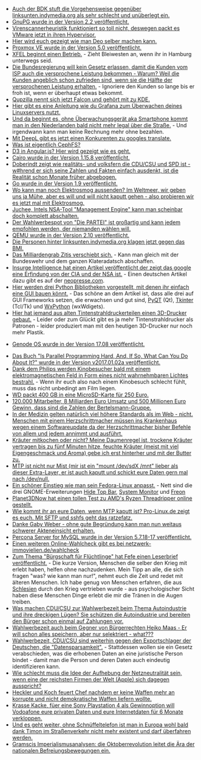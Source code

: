 * [Auch der BDK stuft die Vorgehensweise gegenüber linksunten.indymedia.org als sehr schlecht und unüberlegt ein.](https://www.heise.de/newsticker/meldung/linksunten-indymedia-Kriminalpolizei-kritisiert-Verbot-und-fuerchtet-Vergeltung-3814319.html)
* [GnuPG wurde in der Version 2.2 veröffentlicht.](http://www.phoronix.com/scan.php?page=news_item&px=GnuPG-2.2-Released)
* [Virenscannerheuristik funktioniert so toll nicht, deswegen packt es VMware jetzt in ihren Hypervisor.](https://www.golem.de/news/virtualisierung-vmware-verankert-sicherheit-im-hypervisor-1708-129717.html)
* [Hier wird euch gezeigt wie man Deo selber machen kann.](https://www.careelite.de/deo-selber-machen-natron)
* [Proxmox VE wurde in der Version 5.0 veröffentlicht.](https://www.heise.de/ix/meldung/ZFS-und-Debian-9-Proxmox-VE-5-0-ueberzeugt-im-Test-3813719.html)
* [XFEL beginnt einen Betrieb.](https://www.heise.de/newsticker/meldung/Elbphilharmonie-der-Forschung-Roentgenlaser-European-XFEL-beginnt-Nutzerbetrieb-3813803.html) - Zieht Bleiwesten an, wenn ihr in Hamburg unterwegs seid.
* [Die Bundesregierung will kein Gesetz erlassen, damit die Kunden vom ISP auch die versprochene Leistung bekommen - Warum? Weil die Kunden angeblich schon zufrieden sind, wenn sie die Hälfte der versprochenen Leistung erhalten.](https://www.golem.de/news/internet-bundesregierung-will-keine-hilfe-bei-datenratenbetrug-bieten-1708-129711.html) - Ignoriere den Kunden so lange bis er froh ist, wenn er überhaupt etwas bekommt.
* [Qupzilla nennt sich jetzt Falcon und gehört mit zu KDE.](https://www.pro-linux.de/news/1/25086/webbrowser-qupzilla-wird-zu-falkon.html)
* [Hier gibt es eine Anleitung wie du Grafana zum Überwachen deines Linuxservers nutzt.](https://opensource.com/article/17/8/linux-grafana)
* [Und da beginnt es, ohne Überwachungsgerät aka Smartphone kommt man in den Niederlanden bald nicht mehr legal über die Straße.](https://www.heise.de/newsticker/meldung/Ampel-Steuerung-Sicher-ueber-die-Strasse-dank-Android-App-3813409.html) - Und irgendwann kann man keine Rechnung mehr ohne bezahlen.
* [Mit DeepL gibt es jetzt einen Konkurenten zu googles translate.](https://www.deepl.com/translate)
* [Was ist eigentlich CephFS?](https://opensource.com/article/17/8/ceph)
* [D3 in Angular.js? Hier wird gezeigt wie es geht.](https://opensource.com/article/17/8/d3-angular)
* [Cairo wurde in der Version 1.15.8 veröffentlicht.](http://www.phoronix.com/scan.php?page=news_item&px=Cairo-1.15.8-Colored-Emoji)
* [Doberindt zeigt wie realitäts- und volksfern die CDU/CSU und SPD ist - w#hrend er sich seine Zahlen und Fakten einfach ausdenkt, ist die Realität schon Monate früher abgebogen.](https://blog.fefe.de/?ts=a75b5fa2)
* [Go wurde in der Version 1.9 veröffentlicht.](https://www.pro-linux.de/news/1/25094/go-19-erschienen.html)
* [Wo kann man noch Elektrosmog aussenden? Im Weltmeer, wir geben uns ja Mühe, aber es will und will nicht kaputt gehen - also probieren wir es jetzt mal mit Elektrosmog.](https://www.golem.de/news/unbemannte-u-boote-us-marine-will-tauchroboter-drahtlos-laden-1708-129732.html)
* [Juchee, Intels NSA-Tool "Management Engine" kann man scheinbar doch komplett abschalten.](https://www.heise.de/security/meldung/Intel-Management-Engine-ME-weitgehend-abschaltbar-3814631.html)
* [Der Wahlwerbespot von "Die PARTEI" ist großartig und kann jedem empfohlen werden, der niemanden wählen will.](https://www.youtube.com/watch?v=yWOLCsR-udQ)
* [QEMU wurde in der Version 2.10 veröffentlicht.](https://wiki.qemu.org/index.php/ChangeLog/2.10)
* [Die Personen hinter linksunten.indymedia.org klagen jetzt gegen das BMI.](https://www.lto.de/recht/nachrichten/n/verbot-linksunten-indymedia-klagen-vg-freiburg-bverwg-durchsuchungen-de-maiziere-vereinscharakter)
* [Das Milliardengrab Zitis verschiebt sich.](https://www.golem.de/news/zitis-bundeshacker-im-verzug-1708-129774.html) - Kann man gleich mit der Bundeswehr und dem ganzen Klateradatsch abschaffen.
* [Insurge Intelligence hat einen Artikel veröffentlicht der zeigt das google eine Erfindung von der CIA und der NSA ist.](https://medium.com/insurge-intelligence/how-the-cia-made-google-e836451a959e) - Einen deutschen Artikel dazu gibt es auf der [neopresse.com](http://www.neopresse.com/tech/so-schufen-nsa-und-cia-google/).
* [Hier werden drei Python Bibliotheken vorgestellt, mit denen ihr einfach eine GUI bauen könnt.](https://opensource.com/resources/python/gui-frameworks) - Das schöne an dem Artikel ist, dass alle drei auf GUI Frameworks setzen, die erwachsen und gut sind, [PyQT](https://riverbankcomputing.com/software/pyqt/intro) (Qt), [Tkinter](http://tkinter.unpythonic.net/wiki/) (Tcl/Tk) und [WxPython](http://www.wxpython.org/) (wxWdigets).
* [Hier hat jemand aus alten Tintenstrahldruckerteilen einen 3D-Drucker gebaut.](https://www.heise.de/make/meldung/Elektronik-Upcyling-3D-Drucker-fuer-10-Euro-3816961.html) - Leider oder zum Glückt gibt es ja mehr Tintenstrahldrucker als Patronen - leider produziert man mit den heutigen 3D-Drucker nur noch mehr Plastik.
+ [Genode OS wurde in der Version 17.08 veröffentlicht.](http://genode.org/documentation/release-notes/17.08)
* [Das Buch "Is Parallel Programming Hard, And, If So, What Can You Do About It?" wurde in der Version v2017.01.02a veröffentlicht.](https://www.kernel.org/pub/linux/kernel/people/paulmck/perfbook/perfbook.html)
* [Dank dem Philips werden Kinobesucher bald mit einem elektromagnetischen Feld in Form eines nicht wahrnehmbaren Lichtes bestrahl.](https://www.heise.de/tp/news/Bootlegger-im-Zwielicht-3816798.html) - Wenn ihr euch also nach einem Kinobesuch schlecht fühlt, muss das nicht unbedingt am Film liegen.
* [WD packt 400 GB in eine MicroSD-Karte für 250 Euro.](https://www.heise.de/newsticker/meldung/WD-steigert-die-Kapazitaet-von-MicroSD-Karten-3819052.html)
* [120.000 Mitarbeiter, 8 Milliarden Euro Umsatz und 500 Millionen Euro Gewinn, dass sind die Zahlen der Bertelsmann-Gruppe.](https://www.heise.de/newsticker/meldung/Bertelsmann-steigert-Gewinn-dank-Digitalgeschaeft-3818982.html)
* [In der Medizin gelten natürlich viel höhere Standards als im Web - nicht. Menschen mit einem Herzschrittmacher müssen ins Krankenhaus wegen einem Softwareupdate da der Herzschrittmacher bisher Befehle von allem und jedem annimmt und ausführt.](https://blog.fefe.de/?ts=a7592f3c)
* [Kräuter mitkochen oder nicht? Meine Daumenregel ist, trockene Kräuter vertragen bis zu fünf Minuten hitze, feuchte Kräuter (meist mit viel Eigengeschmack und Aroma) gebe ich erst hinterher und mit der Butter zu.](http://www.kraeuterallerlei.de/frische-kraeuter-mitkochen-oder-erst-am-ende-ins-essen-geben/)
* [MTP ist nicht nur Mist (mir ist ein "mount /dev/sdX /mnt" lieber als dieser Extra-Layer, er ist auch kaputt und schickt eure Daten gern mal nach /dev/null.](https://www.golem.de/news/windows-10-und-android-dateiverlust-beim-ausschneiden-von-dateien-ueber-mtp-1708-129785.html)
* [Ein schöner Einstieg wie man sein Fedora-Linux anpasst.](https://opensource.com/article/17/8/customize-linux) - Nett sind die drei GNOME-Erweiterungen [Hide Top Bar](https://extensions.gnome.org/extension/545/hide-top-bar/), [System Monitor](https://extensions.gnome.org/extension/1064/system-monitor/) und [Freon](https://extensions.gnome.org/extension/841/freon/)
* [Planet3DNow hat einen tollen Test zu AMD's Ryzen Threadripper online gestellt.](https://www.planet3dnow.de/cms/33571-amd-ryzen-threadripper-1950x-part-one/)
* [Wie kommt ihr an eure Daten, wenn MTP kaputt ist? Pro-Linux.de zeigt es euch. Mit SFTP und sshfs geht das ratzefatz.](https://www.pro-linux.de/kurztipps/2/1899/eind%C3%A4mmung-der-bilderflut-vom-smartphone.html)
* [Danke Gaby Weber - ohne gute Begründung kann man nun weitaus schwerer Akteneinsicht erhalten.](https://www.heise.de/newsticker/meldung/Datenschuetzer-Bundesverfassungsgericht-hat-die-Informationsfreiheit-gestaerkt-3819331.html)
* [Percona Server for MySQL wurde in der Version 5.7.18-17 veröffentlicht.](https://www.percona.com/blog/2017/08/31/percona-server-mysql-5-7-19-17-now-available/)
* [Einen weiteren Online-Wahlcheck gibt es bei netzwerk-immovielien.de/wahlcheck](http://www.netzwerk-immovielien.de/wahlcheck/)
* [Zum Thema "Bürgschaft für Flüchtlinge" hat Fefe einen Leserbrief veröffentlicht.](https://blog.fefe.de/?ts=a7566185) - Die kurze Version, Menschen die selber den Krieg mit erlebt haben, helfen ohne nachzudenken. Mein Tipp an alle, die sich fragen "was? wie kann man nur!", nehmt euch die Zeit und redet mit älteren Menschen. Ich habe genug von Menschen erfahren, die aus [Schlesien](https://de.wikipedia.org/wiki/Schlesien) durch den Krieg vertrieben wurde - aus psychologischer Sicht haben diese Menschen Dinge erlebt die mir die Tränen in die Augen treiben.
* [Was machen CDU/CSU zur Wahlwerbezeit beim Thema Autoindustrie und ihre dreckigen Lügen? Sie schützen die Autoindustrie und bereiten den Bürger schon einmal auf Zahlungen vor.](https://www.heise.de/newsticker/meldung/Abgas-Skandal-Willkommen-im-Autowahlkampf-3819447.html)
* [Wahlwerbezeit auch beim Gegner von Bürgerrechten Heiko Maas - Er will schon alles speichern, aber nur selektriert - what???](https://blog.fefe.de/?ts=a757891a)
* [Wahlwerbezeit, CDU/CSU sind weiterhin gegen den Exportschlager der Deutschen, die "Datensparsamkeit".](https://www.golem.de/news/bundestagswahl-2017-wen-macht-der-datenreichtum-wirklich-reich-1709-129700.html) - Stattdessen wollen sie ein Gesetz verabschieden, was die erhobenen Daten an eine juristische Person bindet - damit man die Person und deren Daten auch eindeutig identifizieren kann.
* [Wie schlecht muss die Idee der Aufhebung der Netzneutralität sein, wenn eine der reichsten Firmen der Welt (Apple) sich dagegen ausspricht?](https://www.heise.de/mac-and-i/meldung/Netzneutralitaet-Apple-gegen-bezahlte-Ueberholspuren-3819605.html)
* [Heckler und Koch feuert Chef nachdem er keine Waffen mehr an korrupte und nicht demokratische Waffen liefern wollte.](http://www.faz.net/aktuell/wirtschaft/unternehmen/heckler-koch-trennt-sich-von-chef-scheuch-15175619.html)
* [Krasse Kacke, füer eine Sony Playstation 4 als Gewinnoption will Vodoafone eure privaten Daten und eure Internetdaten für 6 Monate verkloppen.](https://blog.fefe.de/?ts=a757f2c4)
* [Und es geht weiter, ohne Schnüffeltelefon ist man in Europa wohl bald dank Timon im Straßenverkehr nicht mehr existent und darf überfahren werden.](https://www.golem.de/news/verkehrssicherheit-eu-projekt-timon-vernetzt-fussgaenger-autofahrer-und-radler-1709-129669.html)
* [Gramscis Imperialismusanalysen: die Oktoberrevolution leitet die Ära der nationalen Befreiungsbewegungen ein.](https://weltnetz.tv/story/1285-antonio-gramsci-die-revolution-im-osten-im-sueden-und-im-westen)
